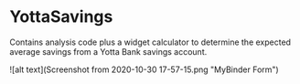 # YottaSavings
Contains analysis code plus a widget calculator to determine the expected average savings from a Yotta Bank savings account.

![alt text](Screenshot from 2020-10-30 17-57-15.png "MyBinder Form")